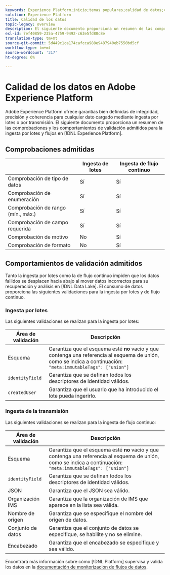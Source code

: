 ```yaml
---
keywords: Experience Platform;inicio;temas populares;calidad de datos;calidad;calidad;validación admitida;validación;validación admitida;
solution: Experience Platform
title: Calidad de los datos
topic-legacy: overview
description: El siguiente documento proporciona un resumen de las comprobaciones y los comportamientos de validación admitidos para la ingesta por lotes y flujos en Adobe Experience Platform.
exl-id: 7ef40859-235a-4759-9492-c63e5fd80c8e
translation-type: tm+mt
source-git-commit: 5d449c1ca174cafcca988e9487940eb7550bd5cf
workflow-type: tm+mt
source-wordcount: '317'
ht-degree: 6%

---
```


# Calidad de los datos en Adobe Experience Platform

Adobe Experience Platform ofrece garantías bien definidas de integridad, precisión y coherencia para cualquier dato cargado mediante ingesta por lotes o por transmisión. El siguiente documento proporciona un resumen de las comprobaciones y los comportamientos de validación admitidos para la ingesta por lotes y flujos en [!DNL Experience Platform].

## Comprobaciones admitidas

|   | Ingesta de lotes | Ingesta de flujo continuo |
| ------ | --------------- | ------------------- |
| Comprobación de tipo de datos | Sí | Sí |
| Comprobación de enumeración | Sí | Sí |
| Comprobación de rango (mín., máx.) | Sí | Sí |
| Comprobación de campo requerida | Sí | Sí |
| Comprobación de motivo | No | Sí |
| Comprobación de formato | No | Sí |

## Comportamientos de validación admitidos

Tanto la ingesta por lotes como la de flujo continuo impiden que los datos fallidos se desplacen hacia abajo al mover datos incorrectos para su recuperación y análisis en [!DNL Data Lake]. El consumo de datos proporciona las siguientes validaciones para la ingesta por lotes y de flujo continuo.

### Ingesta por lotes

Las siguientes validaciones se realizan para la ingesta por lotes:

| Área de validación | Descripción |
| --------------- | ----------- |
| Esquema | Garantiza que el esquema esté **no** vacío y que contenga una referencia al esquema de unión, como se indica a continuación: `"meta:immutableTags": ["union"]` |
| `identityField` | Garantiza que se definan todos los descriptores de identidad válidos. |
| `createdUser` | Garantiza que el usuario que ha introducido el lote pueda ingerirlo. |

### Ingesta de la transmisión

Las siguientes validaciones se realizan para la ingesta de flujo continuo:

| Área de validación | Descripción |
| --------------- | ----------- |
| Esquema | Garantiza que el esquema esté **no** vacío y que contenga una referencia al esquema de unión, como se indica a continuación: `"meta:immutableTags": ["union"]` |
| `identityField` | Garantiza que se definan todos los descriptores de identidad válidos. |
| JSON | Garantiza que el JSON sea válido. |
| Organización IMS | Garantiza que la organización de IMS que aparece en la lista sea válida. |
| Nombre de origen | Garantiza que se especifique el nombre del origen de datos. |
| Conjunto de datos | Garantiza que el conjunto de datos se especifique, se habilite y no se elimine. |
| Encabezado | Garantiza que el encabezado se especifique y sea válido. |

Encontrará más información sobre cómo [!DNL Platform] supervisa y valida los datos en la [documentación de monitorización de flujos de datos](./monitor-data-ingestion.md).

